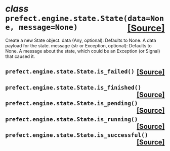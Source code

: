  # _class_ **```prefect.engine.state.State```**```(data=None, message=None)```<span style="float:right;">[[Source]](https://github.com/PrefectHQ/prefect/tree/master/src/prefect/engine/state.py#L12)</span>
Create a new State object.
    data (Any, optional): Defaults to None. A data payload for the state.
    message (str or Exception, optional): Defaults to None. A message about the
        state, which could be an Exception (or Signal) that caused it.

 ##  **```prefect.engine.state.State.is_failed```**```()```<span style="float:right;">[[Source]](https://github.com/PrefectHQ/prefect/tree/master/src/prefect/engine/state.py#L58)</span>


 ##  **```prefect.engine.state.State.is_finished```**```()```<span style="float:right;">[[Source]](https://github.com/PrefectHQ/prefect/tree/master/src/prefect/engine/state.py#L52)</span>


 ##  **```prefect.engine.state.State.is_pending```**```()```<span style="float:right;">[[Source]](https://github.com/PrefectHQ/prefect/tree/master/src/prefect/engine/state.py#L46)</span>


 ##  **```prefect.engine.state.State.is_running```**```()```<span style="float:right;">[[Source]](https://github.com/PrefectHQ/prefect/tree/master/src/prefect/engine/state.py#L49)</span>


 ##  **```prefect.engine.state.State.is_successful```**```()```<span style="float:right;">[[Source]](https://github.com/PrefectHQ/prefect/tree/master/src/prefect/engine/state.py#L55)</span>



